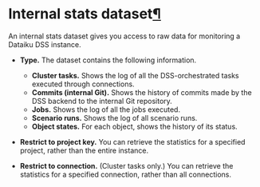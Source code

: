 Internal stats dataset[¶](#internal-stats-dataset "Permalink to this heading")
==============================================================================


An internal stats dataset gives you access to raw data for monitoring a Dataiku DSS instance.


* **Type.** The dataset contains the following information.


	+ **Cluster tasks.** Shows the log of all the DSS\-orchestrated tasks executed through connections.
	+ **Commits (internal Git).** Shows the history of commits made by the DSS backend to the internal Git repository.
	+ **Jobs.** Shows the log of all the jobs executed.
	+ **Scenario runs.** Shows the log of all scenario runs.
	+ **Object states.** For each object, shows the history of its status.
* **Restrict to project key.** You can retrieve the statistics for a specified project, rather than the entire instance.
* **Restrict to connection.** (Cluster tasks only.) You can retrieve the statistics for a specified connection, rather than all connections.